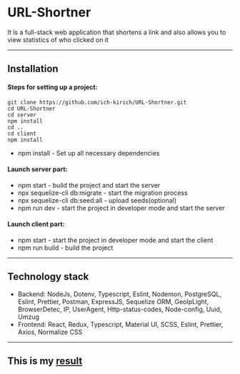 # URL-Shortner
It is a full-stack web application that shortens a link and also allows you to view statistics of who clicked on it
***
## Installation
#### Steps for setting up a project: 
```
git clone https://github.com/ich-kirich/URL-Shortner.git
cd URL-Shortner
cd server
npm install
cd ..
cd client
npm install
```
- npm install - Set up all necessary dependencies
#### Launch server part:
- npm start - build the project and start the server
- npx sequelize-cli db:migrate - start the migration process
- npx sequelize-cli db:seed:all - upload seeds(optional)
- npm run dev - start the project in developer mode and start the server
#### Launch client part:
- npm start - start the project in developer mode and start the client
- npm run build - build the project
***
## Technology stack
- Backend: NodeJs, Dotenv, Typescript, Eslint, Nodemon, PostgreSQL, Eslint, Prettier, Postman, ExpressJS, Sequelize ORM, GeoIpLight, BrowserDetec, IP, UserAgent, Http-status-codes, Node-config, Uuid, Umzug
- Frontend: React, Redux, Typescript, Material UI, SCSS, Eslint, Prettier, Axios, Normalize CSS
***
## This is my [result](https://ich-kirich.github.io/URL-Shortner/)

